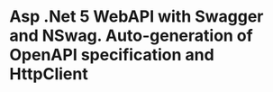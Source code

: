 # Asp .Net 5 WebAPI with Swagger and NSwag. Auto-generation of OpenAPI specification and HttpClient
